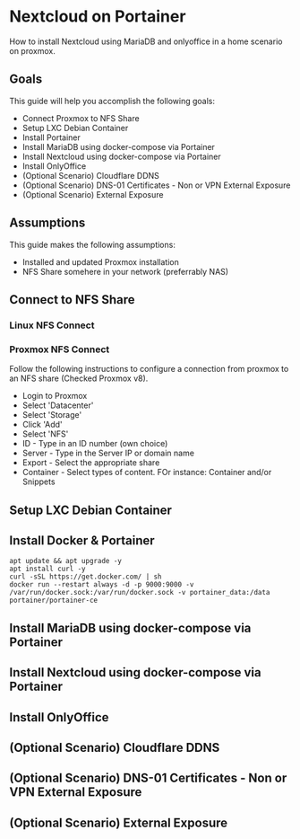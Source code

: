 
# Nextcloud on Portainer
How to install Nextcloud using MariaDB and onlyoffice in a home scenario on proxmox.

## Goals
This guide will help you accomplish the following goals:
* Connect Proxmox to NFS Share
* Setup LXC Debian Container
* Install Portainer
* Install MariaDB using docker-compose via Portainer
* Install Nextcloud using docker-compose via Portainer
* Install OnlyOffice
* (Optional Scenario) Cloudflare DDNS
* (Optional Scenario) DNS-01 Certificates - Non or VPN External Exposure
* (Optional Scenario) External Exposure

## Assumptions
This guide makes the following assumptions:
* Installed and updated Proxmox installation
* NFS Share somehere in your network (preferrably NAS)

## Connect to NFS Share

### Linux NFS Connect

### Proxmox NFS Connect
Follow the following instructions to configure a connection from proxmox to an NFS share (Checked Proxmox v8).

* Login to Proxmox
* Select 'Datacenter'
* Select 'Storage'
* Click 'Add'
* Select 'NFS'
* ID - Type in an ID number (own choice)
* Server - Type in the Server IP or domain name
* Export - Select the appropriate share
* Container - Select types of content. FOr instance: Container and/or Snippets

## Setup LXC Debian Container

## Install Docker & Portainer

```console
apt update && apt upgrade -y
apt install curl -y
curl -sSL https://get.docker.com/ | sh
docker run --restart always -d -p 9000:9000 -v /var/run/docker.sock:/var/run/docker.sock -v portainer_data:/data portainer/portainer-ce
```

## Install MariaDB using docker-compose via Portainer

## Install Nextcloud using docker-compose via Portainer

## Install OnlyOffice

## (Optional Scenario) Cloudflare DDNS

## (Optional Scenario) DNS-01 Certificates - Non or VPN External Exposure

## (Optional Scenario) External Exposure
